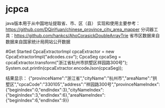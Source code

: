 # jcpca
java版本用于从中国地址提取省、市、区（县）
实现和使用主要参考：https://github.com/DQinYuan/chinese_province_city_area_mapper
分词器工具：https://github.com/hankcs/AhoCorasickDoubleArrayTrie
省市区数据来自数据来自国家统计局网站公开数据

#Get Started
CpcaExtractorImpl cpcaExtractor = new CpcaExtractorImpl("adcodes.csv");
CpcaSeg cpcaSeg = cpcaExtractor.transform("浙江省杭州市拱墅区祥园路300号");
System.out.println(cpcaExtractor.encodeJson(cpcaSeg));

结果显示：
{"provinceName":"浙江省","cityName":"杭州市","areaName":"拱墅区","cpcaCode":"330105","address":"祥园路300号","provinceNameIndex":{"beginIndex":0,"endIndex":3},"cityNameIndex":{"beginIndex":3,"endIndex":6},"areaNameIndex":{"beginIndex":6,"endIndex":9}}
